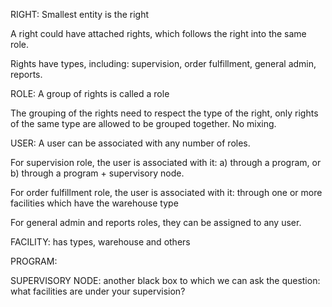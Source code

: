 RIGHT:
Smallest entity is the right

A right could have attached rights, which follows the right into the same role.

Rights have types, including: supervision, order fulfillment, general admin, reports.

ROLE:
A group of rights is called a role

The grouping of the rights need to respect the type of the right, only rights of the same type 
are allowed to be grouped together. No mixing.

USER:
A user can be associated with any number of roles. 

For supervision role, the user is associated with it:
a) through a program, or
b) through a program + supervisory node. 

For order fulfillment role, the user is associated with it:
through one or more facilities which have the warehouse type

For general admin and reports roles, they can be assigned to any user.

FACILITY: has types, warehouse and others

PROGRAM:

SUPERVISORY NODE: 
another black box to which we can ask the question: 
what facilities are under your supervision?
